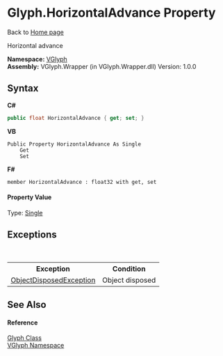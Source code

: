 # Glyph.HorizontalAdvance Property 
Back to <a href="Home.md">Home page</a> 

Horizontal advance

**Namespace:**&nbsp;<a href="N_VGlyph.md">VGlyph</a><br />**Assembly:**&nbsp;VGlyph.Wrapper (in VGlyph.Wrapper.dll) Version: 1.0.0

## Syntax

**C#**<br />
``` C#
public float HorizontalAdvance { get; set; }
```

**VB**<br />
``` VB
Public Property HorizontalAdvance As Single
	Get
	Set
```

**F#**<br />
``` F#
member HorizontalAdvance : float32 with get, set

```


#### Property Value
Type: <a href="http://msdn2.microsoft.com/en-us/library/3www918f" target="_blank">Single</a>

## Exceptions
&nbsp;<table><tr><th>Exception</th><th>Condition</th></tr><tr><td><a href="http://msdn2.microsoft.com/en-us/library/y31w16ca" target="_blank">ObjectDisposedException</a></td><td>Object disposed</td></tr></table>

## See Also


#### Reference
<a href="T_VGlyph_Glyph.md">Glyph Class</a><br /><a href="N_VGlyph.md">VGlyph Namespace</a><br />